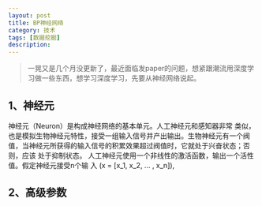 ```yaml
---
layout: post
title: BP神经网络
category: 技术
tags: [数据挖掘]
description: 
---
```


> 一晃又是几个月没更新了，最近面临发paper的问题，想紧跟潮流用深度学习做一些东西，想学习深度学习，先要从神经网络说起。

## 1、神经元 ##

神经元（Neuron）是构成神经网络的基本单元。人工神经元和感知器非常
类似，也是模拟生物神经元特性，接受一组输入信号并产出输出。生物神经元有一个阀
值，当神经元所获得的输入信号的积累效果超过阀值时，它就处于兴奋状态；否则，应该
处于抑制状态。
人工神经元使用一个非线性的激活函数，输出一个活性值。假定神经元接受n个输
入 \(x = [x_1, x_2, ... , x_n]\),


 

## 2、高级参数 ##







  



